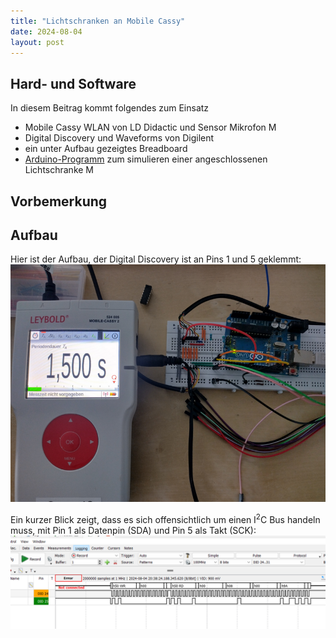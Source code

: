 ```yaml
---
title: "Lichtschranken an Mobile Cassy"
date: 2024-08-04
layout: post
---
```


## Hard- und Software
In diesem Beitrag kommt folgendes zum Einsatz
* Mobile Cassy WLAN von LD Didactic und Sensor Mikrofon M
* Digital Discovery und Waveforms von Digilent
* ein unter Aufbau gezeigtes Breadboard
* [Arduino-Programm][gh-lichtschranke] zum simulieren einer angeschlossenen Lichtschranke M

## Vorbemerkung


## Aufbau
Hier ist der Aufbau, der Digital Discovery ist an Pins 1 und 5 geklemmt:
<img src="/assets/imgs/aufbau-mobile.png" width="600px">

Ein kurzer Blick zeigt, dass es sich offensichtlich um einen I<sup>2</sup>C Bus handeln muss, mit Pin 1 als Datenpin (SDA) und Pin 5 als Takt (SCK):
<img src="/assets/imgs/Logikanalysator.png" width="600px">

[gh-lichtschranke]: https://github.com/REcassy/Lichtschranke-M
